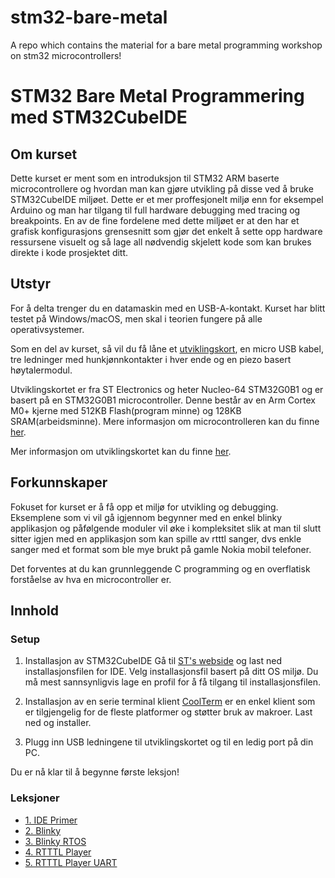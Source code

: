 # stm32-bare-metal
A repo which contains the material for a bare metal programming workshop on stm32 microcontrollers!

# STM32 Bare Metal Programmering med STM32CubeIDE

## Om kurset
Dette kurset er ment som en introduksjon til STM32 ARM baserte microcontrollere og hvordan man kan gjøre utvikling på disse ved å bruke STM32CubeIDE miljøet. Dette er et mer proffesjonelt miljø enn for eksempel Arduino og man har tilgang til full hardware debugging med tracing og breakpoints. En av de fine fordelene med dette miljøet er at den har et grafisk konfigurasjons grensesnitt som gjør det enkelt å sette opp hardware ressursene visuelt og så lage all nødvendig skjelett kode som kan brukes direkte i kode prosjektet ditt.

## Utstyr
For å delta trenger du en datamaskin med en USB-A-kontakt. Kurset har blitt testet på Windows/macOS, men skal i teorien fungere på alle operativsystemer.

Som en del av kurset, så vil du få låne et [utviklingskort](https://www.st.com/en/evaluation-tools/nucleo-g0b1re.html), en micro USB kabel, tre ledninger med hunkjønnkontakter i hver ende og en piezo basert høytalermodul.

Utviklingskortet er fra ST Electronics og heter Nucleo-64 STM32G0B1 og er basert på en STM32G0B1 microcontroller. Denne består av en Arm Cortex M0+ kjerne med 512KB Flash(program minne) og 128KB SRAM(arbeidsminne). Mere informasjon om microcontrolleren kan du finne [her](https://www.st.com/en/microcontrollers-microprocessors/stm32g0b1vc.html).

Mer informasjon om utviklingskortet kan du finne [her](https://www.st.com/resource/en/user_manual/dm00452640-stm32-nucleo-64-boards-with-stm32g07xrb-mcus-stmicroelectronics.pdf).

## Forkunnskaper
Fokuset for kurset er å få opp et miljø for utvikling og debugging. Eksemplene som vi vil gå igjennom begynner med en enkel blinky applikasjon og påfølgende moduler vil øke i kompleksitet slik at man til slutt sitter igjen med en applikasjon som kan spille av rtttl sanger, dvs enkle sanger med et format som ble mye brukt på gamle Nokia mobil telefoner.  

Det forventes at du kan grunnleggende C programming og en overflatisk forståelse av hva en microcontroller er.

## Innhold

### Setup
1. Installasjon av STM32CubeIDE
Gå til [ST's webside](https://www.st.com/en/development-tools/stm32cubeide.html#get-software) og last ned installasjonsfilen for IDE.  Velg installasjonsfil basert på ditt OS miljø. Du må mest sannsynligvis lage en profil for å få tilgang til installasjonsfilen.

2. Installasjon av en serie terminal klient
[CoolTerm](http://freeware.the-meiers.org/) er en enkel klient som er tilgjengelig for de fleste platformer og støtter bruk av makroer.  Last ned og installer.

3. Plugg inn USB ledningene til utviklingskortet og til en ledig port på din PC.

Du er nå klar til å begynne første leksjon!

### Leksjoner
- [1. IDE Primer](./doc/1_ide_primer.md)
- [2. Blinky](./doc/2_blinky.md)
- [3. Blinky RTOS](./doc/3_blinky_rtos.md)
- [4. RTTTL Player](./doc/4_rtttl_player.md)
- [5. RTTTL Player UART](./doc/5_rtttl_player_uart.md)